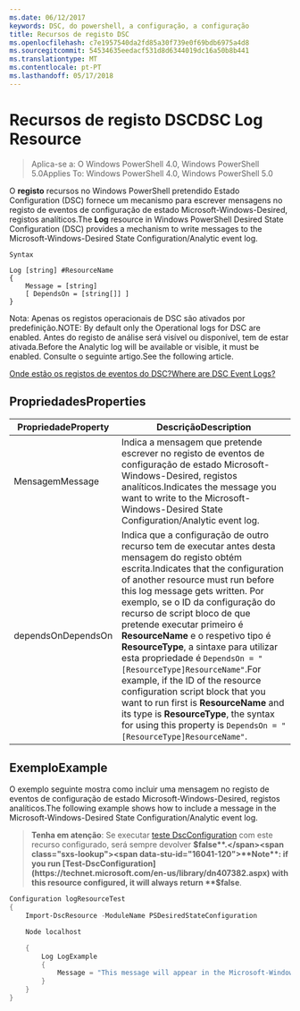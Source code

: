 ```yaml
---
ms.date: 06/12/2017
keywords: DSC, do powershell, a configuração, a configuração
title: Recursos de registo DSC
ms.openlocfilehash: c7e1957540da2fd85a30f739e0f69bdb6975a4d8
ms.sourcegitcommit: 54534635eedacf531d8d6344019dc16a50b8b441
ms.translationtype: MT
ms.contentlocale: pt-PT
ms.lasthandoff: 05/17/2018
---
```

# <a name="dsc-log-resource"></a><span data-ttu-id="16041-103">Recursos de registo DSC</span><span class="sxs-lookup"><span data-stu-id="16041-103">DSC Log Resource</span></span>

> <span data-ttu-id="16041-104">Aplica-se a: O Windows PowerShell 4.0, Windows PowerShell 5.0</span><span class="sxs-lookup"><span data-stu-id="16041-104">Applies To: Windows PowerShell 4.0, Windows PowerShell 5.0</span></span>

<span data-ttu-id="16041-105">O __registo__ recursos no Windows PowerShell pretendido Estado Configuration (DSC) fornece um mecanismo para escrever mensagens no registo de eventos de configuração de estado Microsoft-Windows-Desired, registos analíticos.</span><span class="sxs-lookup"><span data-stu-id="16041-105">The __Log__ resource in Windows PowerShell Desired State Configuration (DSC) provides a mechanism to write messages to the Microsoft-Windows-Desired State Configuration/Analytic event log.</span></span>

```
Syntax

Log [string] #ResourceName
{
    Message = [string]
    [ DependsOn = [string[]] ]
}
```

<span data-ttu-id="16041-106">Nota: Apenas os registos operacionais de DSC são ativados por predefinição.</span><span class="sxs-lookup"><span data-stu-id="16041-106">NOTE: By default only the Operational logs for DSC are enabled.</span></span>
<span data-ttu-id="16041-107">Antes do registo de análise será visível ou disponível, tem de estar ativada.</span><span class="sxs-lookup"><span data-stu-id="16041-107">Before the Analytic log will be available or visible, it must be enabled.</span></span>
<span data-ttu-id="16041-108">Consulte o seguinte artigo.</span><span class="sxs-lookup"><span data-stu-id="16041-108">See the following article.</span></span>

[<span data-ttu-id="16041-109">Onde estão os registos de eventos do DSC?</span><span class="sxs-lookup"><span data-stu-id="16041-109">Where are DSC Event Logs?</span></span>](https://msdn.microsoft.com/en-us/powershell/dsc/troubleshooting#where-are-dsc-event-logs)

## <a name="properties"></a><span data-ttu-id="16041-110">Propriedades</span><span class="sxs-lookup"><span data-stu-id="16041-110">Properties</span></span>
|  <span data-ttu-id="16041-111">Propriedade</span><span class="sxs-lookup"><span data-stu-id="16041-111">Property</span></span>  |  <span data-ttu-id="16041-112">Descrição</span><span class="sxs-lookup"><span data-stu-id="16041-112">Description</span></span>   |
|---|---|
| <span data-ttu-id="16041-113">Mensagem</span><span class="sxs-lookup"><span data-stu-id="16041-113">Message</span></span>| <span data-ttu-id="16041-114">Indica a mensagem que pretende escrever no registo de eventos de configuração de estado Microsoft-Windows-Desired, registos analíticos.</span><span class="sxs-lookup"><span data-stu-id="16041-114">Indicates the message you want to write to the Microsoft-Windows-Desired State Configuration/Analytic event log.</span></span>|
| <span data-ttu-id="16041-115">dependsOn</span><span class="sxs-lookup"><span data-stu-id="16041-115">DependsOn</span></span> | <span data-ttu-id="16041-116">Indica que a configuração de outro recurso tem de executar antes desta mensagem do registo obtém escrita.</span><span class="sxs-lookup"><span data-stu-id="16041-116">Indicates that the configuration of another resource must run before this log message gets written.</span></span> <span data-ttu-id="16041-117">Por exemplo, se o ID da configuração do recurso de script bloco de que pretende executar primeiro é __ResourceName__ e o respetivo tipo é __ResourceType__, a sintaxe para utilizar esta propriedade é `DependsOn = "[ResourceType]ResourceName"`.</span><span class="sxs-lookup"><span data-stu-id="16041-117">For example, if the ID of the resource configuration script block that you want to run first is __ResourceName__ and its type is __ResourceType__, the syntax for using this property is `DependsOn = "[ResourceType]ResourceName"`.</span></span>|

## <a name="example"></a><span data-ttu-id="16041-118">Exemplo</span><span class="sxs-lookup"><span data-stu-id="16041-118">Example</span></span>

<span data-ttu-id="16041-119">O exemplo seguinte mostra como incluir uma mensagem no registo de eventos de configuração de estado Microsoft-Windows-Desired, registos analíticos.</span><span class="sxs-lookup"><span data-stu-id="16041-119">The following example shows how to include a message in the Microsoft-Windows-Desired State Configuration/Analytic event log.</span></span>

> <span data-ttu-id="16041-120">**Tenha em atenção**: Se executar [teste DscConfiguration](https://technet.microsoft.com/en-us/library/dn407382.aspx) com este recurso configurado, será sempre devolver **$false**.</span><span class="sxs-lookup"><span data-stu-id="16041-120">**Note**: if you run [Test-DscConfiguration](https://technet.microsoft.com/en-us/library/dn407382.aspx) with this resource configured, it will always return **$false**.</span></span>

```powershell
Configuration logResourceTest
{
    Import-DscResource -ModuleName PSDesiredStateConfiguration

    Node localhost

    {
        Log LogExample
        {
            Message = "This message will appear in the Microsoft-Windows-Desired State Configuration/Analytic event log."
        }
    }
}
```